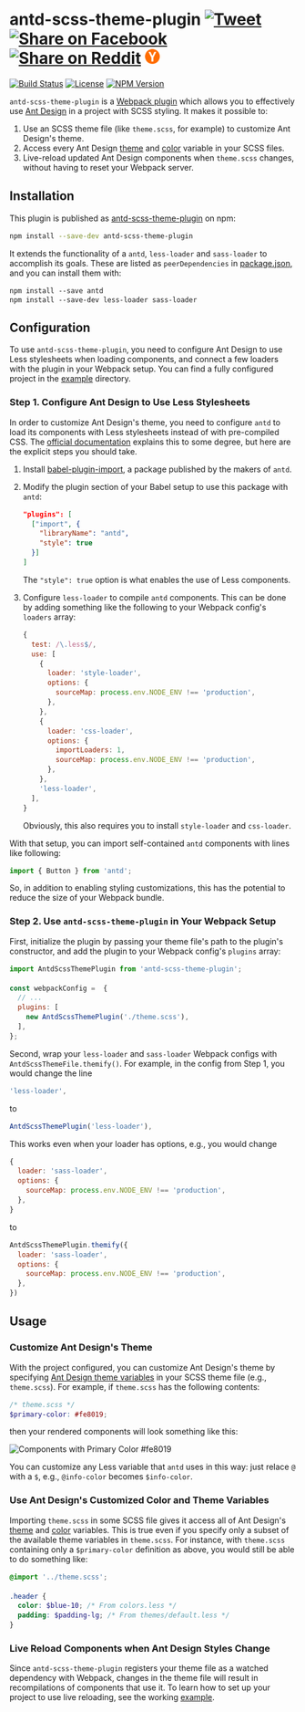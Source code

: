 <h1 vertical-align="middle">antd-scss-theme-plugin
    <a targe="_blank" href="https://twitter.com/home?status=antd-scss-theme-plugin%20%E2%80%93%20A%20Webpack%20plugin%20for%20customizing%20Ant%20Design%20with%20an%20SCSS%20theme%20file.%0A%0Ahttps%3A%2F%2Fgithub.com%2Fprncc%2Fantd-scss-theme-plugin">
        <img height="26px" src="https://simplesharebuttons.com/images/somacro/twitter.png"
            alt="Tweet"></a>
    <a target="_blank" href="https://www.facebook.com/sharer/sharer.php?u=https%3A//github.com/prncc/antd-scss-theme-plugin">
        <img height="26px" src="https://simplesharebuttons.com/images/somacro/facebook.png"
            alt="Share on Facebook"></a>
    <a target="_blank" href="http://reddit.com/submit?url=https%3A%2F%2Fgithub.com%2Fprncc%2Fantd-scss-theme-plugin&title=antd-scss-theme-plugin%20%E2%80%93%20A%20Webpack%20plugin%20for%20customizing%20Ant%20Design%20with%20SCSS">
        <img height="26px" src="https://simplesharebuttons.com/images/somacro/reddit.png"
            alt="Share on Reddit"></a>
    <a target="_blank" href="https://news.ycombinator.com/submitlink?u=https://github.com/prncc/antd-scss-theme-plugin&t=antd-scss-theme-plugin%20%E2%80%93%20A%20Webpack%20plugin%20for%20customizing%20Ant%20Design%20with%20SCSS">
        <img height="26px" src="resources/y-combinator.png"
            alt="Share on Hacker News"></a>
</h1>

<p align="left">
    <a href="https://circleci.com/gh/prncc/antd-scss-theme-plugin/tree/master">
        <img src="https://img.shields.io/circleci/project/github/prncc/antd-scss-theme-plugin/master.svg"
            alt="Build Status"></a>
    <a href="https://github.com/prncc/antd-scss-theme-plugin/blob/master/LICENSE.md">
        <img src="https://img.shields.io/npm/l/antd-scss-theme-plugin.svg"
            alt="License"></a>
    <a href="https://www.npmjs.com/package/antd-scss-theme-plugin">
        <img src="https://img.shields.io/npm/v/antd-scss-theme-plugin.svg"
            alt="NPM Version"></a>
</p>

`antd-scss-theme-plugin` is a [Webpack plugin](https://webpack.js.org/concepts/plugins/) which allows you to effectively use [Ant Design](https://ant.design/) in a project with SCSS styling.
It makes it possible to:

1. Use an SCSS theme file (like `theme.scss`, for example) to customize Ant Design's theme.
2. Access every Ant Design [theme](https://github.com/ant-design/ant-design/blob/master/components/style/themes/default.less) and [color](https://github.com/ant-design/ant-design/blob/master/components/style/color/colors.less) variable in your SCSS files.
3. Live-reload updated Ant Design components when `theme.scss` changes, without having to reset your Webpack server.


## Installation

This plugin is published as [antd-scss-theme-plugin](https://www.npmjs.com/package/antd-scss-theme-plugin) on npm:

```bash
npm install --save-dev antd-scss-theme-plugin
```

It extends the functionality of a `antd`, `less-loader` and `sass-loader` to accomplish its goals.
These are listed as `peerDependencies` in [package.json](package.json), and you can install them with:

```
npm install --save antd
npm install --save-dev less-loader sass-loader
```


## Configuration

To use `antd-scss-theme-plugin`, you need to configure Ant Design to use Less stylesheets when loading components, and connect a few loaders with the plugin in your Webpack setup.
You can find a fully configured project in the [example](example/) directory.


### Step 1. Configure Ant Design to Use Less Stylesheets

In order to customize Ant Design's theme, you need to configure `antd` to load its components with Less stylesheets instead of with pre-compiled CSS.
The [official documentation](https://ant.design/docs/react/customize-theme) explains this to some degree, but here are the explicit steps you should take.

1. Install [babel-plugin-import](https://www.npmjs.com/package/babel-plugin-import), a package published by the makers of `antd`.
2. Modify the plugin section of your Babel setup to use this package with `antd`:

    ```json
    "plugins": [
      ["import", {
        "libraryName": "antd",
        "style": true
      }]
    ]
    ```

    The `"style": true` option is what enables the use of Less components.
3. Configure `less-loader` to compile `antd` components.
    This can be done by adding something like the following to your Webpack config's `loaders` array:

    ```javascript
    {
      test: /\.less$/,
      use: [
        {
          loader: 'style-loader',
          options: {
            sourceMap: process.env.NODE_ENV !== 'production',
          },
        },
        {
          loader: 'css-loader',
          options: {
            importLoaders: 1,
            sourceMap: process.env.NODE_ENV !== 'production',
          },
        },
        'less-loader',
      ],
    }
    ```

    Obviously, this also requires you to install `style-loader` and `css-loader`.

With that setup, you can import self-contained `antd` components with lines like following:

```javascript
import { Button } from 'antd';
```

So, in addition to enabling styling customizations, this has the potential to reduce the size of your Webpack bundle.


### Step 2. Use `antd-scss-theme-plugin` in Your Webpack Setup

First, initialize the plugin by passing your theme file's path to the plugin's constructor, and add the plugin to your Webpack config's `plugins` array:

```javascript
import AntdScssThemePlugin from 'antd-scss-theme-plugin';

const webpackConfig =  {
  // ...
  plugins: [
    new AntdScssThemePlugin('./theme.scss'),
  ],
};
```

Second, wrap your `less-loader` and `sass-loader` Webpack configs with `AntdScssThemeFile.themify()`.
For example, in the config from Step 1, you would change the line

```javascript
'less-loader',
```

to

```javascript
AntdScssThemePlugin('less-loader'),
```

This works even when your loader has options, e.g., you would change

```javascript
{
  loader: 'sass-loader',
  options: {
    sourceMap: process.env.NODE_ENV !== 'production',
  },
}
```

to

```javascript
AntdScssThemePlugin.themify({
  loader: 'sass-loader',
  options: {
    sourceMap: process.env.NODE_ENV !== 'production',
  },
})
```


## Usage

### Customize Ant Design's Theme

With the project configured, you can customize Ant Design's theme by specifying [Ant Design theme variables](https://github.com/ant-design/ant-design/blob/master/components/style/themes/default.less) in your SCSS theme file (e.g., `theme.scss`).
For example, if `theme.scss` has the following contents:

```scss
/* theme.scss */
$primary-color: #fe8019;
```

then your rendered components will look something like this:

![Components with Primary Color #fe8019](https://raw.githubusercontent.com/prncc/antd-scss-theme-plugin/master/resources/orange-sample.png)

You can customize any Less variable that `antd` uses in this way: just relace `@` with a `$`, e.g., `@info-color` becomes `$info-color`.


### Use Ant Design's Customized Color and Theme Variables

Importing `theme.scss` in some SCSS file gives it access all of Ant Design's [theme](https://github.com/ant-design/ant-design/blob/master/components/style/themes/default.less) and [color](https://github.com/ant-design/ant-design/blob/master/components/style/color/colors.less) variables.
This is true even if you specify only a subset of the available theme variables in `theme.scss`.
For instance, with `theme.scss` containing only a `$primary-color` definition as above, you would still be able to do something like:

```scss
@import '../theme.scss';

.header {
  color: $blue-10; /* From colors.less */
  padding: $padding-lg; /* From themes/default.less */
}
```


### Live Reload Components when Ant Design Styles Change

Since `antd-scss-theme-plugin` registers your theme file as a watched dependency with Webpack, changes in the theme file will result in recompilations of components that use it.
To learn how to set up your project to use live reloading, see the working [example](example/).
